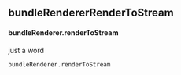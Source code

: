 ## bundleRendererRenderToStream
#### bundleRenderer.renderToStream
just a word
```
bundleRenderer.renderToStream
```
